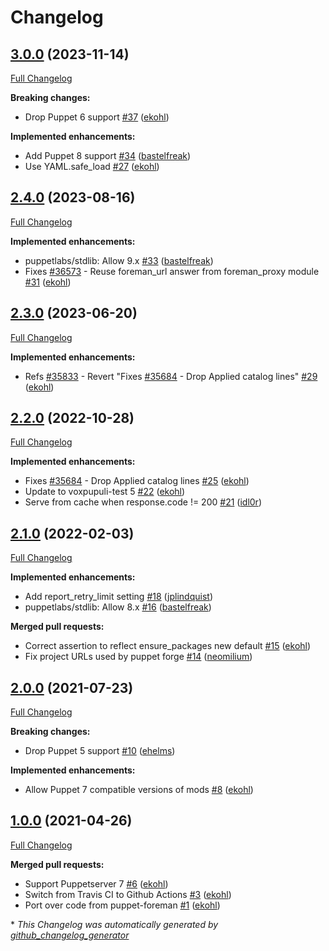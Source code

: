 # Changelog

## [3.0.0](https://github.com/theforeman/puppet-puppetserver_foreman/tree/3.0.0) (2023-11-14)

[Full Changelog](https://github.com/theforeman/puppet-puppetserver_foreman/compare/2.4.0...3.0.0)

**Breaking changes:**

- Drop Puppet 6 support [\#37](https://github.com/theforeman/puppet-puppetserver_foreman/pull/37) ([ekohl](https://github.com/ekohl))

**Implemented enhancements:**

- Add Puppet 8 support [\#34](https://github.com/theforeman/puppet-puppetserver_foreman/pull/34) ([bastelfreak](https://github.com/bastelfreak))
- Use YAML.safe\_load [\#27](https://github.com/theforeman/puppet-puppetserver_foreman/pull/27) ([ekohl](https://github.com/ekohl))

## [2.4.0](https://github.com/theforeman/puppet-puppetserver_foreman/tree/2.4.0) (2023-08-16)

[Full Changelog](https://github.com/theforeman/puppet-puppetserver_foreman/compare/2.3.0...2.4.0)

**Implemented enhancements:**

- puppetlabs/stdlib: Allow 9.x [\#33](https://github.com/theforeman/puppet-puppetserver_foreman/pull/33) ([bastelfreak](https://github.com/bastelfreak))
- Fixes [\#36573](https://projects.theforeman.org/issues/36573) - Reuse foreman\_url answer from foreman\_proxy module [\#31](https://github.com/theforeman/puppet-puppetserver_foreman/pull/31) ([ekohl](https://github.com/ekohl))

## [2.3.0](https://github.com/theforeman/puppet-puppetserver_foreman/tree/2.3.0) (2023-06-20)

[Full Changelog](https://github.com/theforeman/puppet-puppetserver_foreman/compare/2.2.0...2.3.0)

**Implemented enhancements:**

- Refs [\#35833](https://projects.theforeman.org/issues/35833) - Revert "Fixes [\#35684](https://projects.theforeman.org/issues/35684) - Drop Applied catalog lines" [\#29](https://github.com/theforeman/puppet-puppetserver_foreman/pull/29) ([ekohl](https://github.com/ekohl))

## [2.2.0](https://github.com/theforeman/puppet-puppetserver_foreman/tree/2.2.0) (2022-10-28)

[Full Changelog](https://github.com/theforeman/puppet-puppetserver_foreman/compare/2.1.0...2.2.0)

**Implemented enhancements:**

- Fixes [\#35684](https://projects.theforeman.org/issues/35684) - Drop Applied catalog lines [\#25](https://github.com/theforeman/puppet-puppetserver_foreman/pull/25) ([ekohl](https://github.com/ekohl))
- Update to voxpupuli-test 5 [\#22](https://github.com/theforeman/puppet-puppetserver_foreman/pull/22) ([ekohl](https://github.com/ekohl))
- Serve from cache when response.code != 200 [\#21](https://github.com/theforeman/puppet-puppetserver_foreman/pull/21) ([idl0r](https://github.com/idl0r))

## [2.1.0](https://github.com/theforeman/puppet-puppetserver_foreman/tree/2.1.0) (2022-02-03)

[Full Changelog](https://github.com/theforeman/puppet-puppetserver_foreman/compare/2.0.0...2.1.0)

**Implemented enhancements:**

- Add report\_retry\_limit setting [\#18](https://github.com/theforeman/puppet-puppetserver_foreman/pull/18) ([jplindquist](https://github.com/jplindquist))
- puppetlabs/stdlib: Allow 8.x [\#16](https://github.com/theforeman/puppet-puppetserver_foreman/pull/16) ([bastelfreak](https://github.com/bastelfreak))

**Merged pull requests:**

- Correct assertion to reflect ensure\_packages new default [\#15](https://github.com/theforeman/puppet-puppetserver_foreman/pull/15) ([ekohl](https://github.com/ekohl))
- Fix project URLs used by puppet forge [\#14](https://github.com/theforeman/puppet-puppetserver_foreman/pull/14) ([neomilium](https://github.com/neomilium))

## [2.0.0](https://github.com/theforeman/puppet-puppetserver_foreman/tree/2.0.0) (2021-07-23)

[Full Changelog](https://github.com/theforeman/puppet-puppetserver_foreman/compare/1.0.0...2.0.0)

**Breaking changes:**

- Drop Puppet 5 support [\#10](https://github.com/theforeman/puppet-puppetserver_foreman/pull/10) ([ehelms](https://github.com/ehelms))

**Implemented enhancements:**

- Allow Puppet 7 compatible versions of mods [\#8](https://github.com/theforeman/puppet-puppetserver_foreman/pull/8) ([ekohl](https://github.com/ekohl))

## [1.0.0](https://github.com/theforeman/puppet-puppetserver_foreman/tree/1.0.0) (2021-04-26)

[Full Changelog](https://github.com/theforeman/puppet-puppetserver_foreman/compare/dc6257d5bbbab33172bf60c6823b913400aa6334...1.0.0)

**Merged pull requests:**

- Support Puppetserver 7 [\#6](https://github.com/theforeman/puppet-puppetserver_foreman/pull/6) ([ekohl](https://github.com/ekohl))
- Switch from Travis CI to Github Actions [\#3](https://github.com/theforeman/puppet-puppetserver_foreman/pull/3) ([ekohl](https://github.com/ekohl))
- Port over code from puppet-foreman [\#1](https://github.com/theforeman/puppet-puppetserver_foreman/pull/1) ([ekohl](https://github.com/ekohl))



\* *This Changelog was automatically generated by [github_changelog_generator](https://github.com/github-changelog-generator/github-changelog-generator)*
